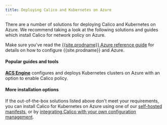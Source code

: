 ```yaml
---
title: Deploying Calico and Kubernetes on Azure
---
```


There are a number of solutions for deploying Calico and Kubernetes on Azure.  We recommend taking
a look at the following solutions and guides which install Calico for network policy on Azure.

Make sure you've read the [{{site.prodname}} Azure reference guide][azure-reference] for details on how to configure {{site.prodname}} and Azure.

#### Popular guides and tools

**[ACS Engine][acs-engine]** configures and deploys Kubernetes clusters on Azure with an option to enable Calico policy.

#### More installation options

If the out-of-the-box solutions listed above don't meet your requirements, you can install Calico for Kubernetes
on Azure using one of our [self-hosted manifests][self-hosted], or by [integrating Calico with your own configuration management][integration-guide].

[acs-engine]: https://github.com/Azure/acs-engine/blob/master/docs/kubernetes.md
[azure-reference]: {{site.baseurl}}/{{page.version}}/reference/public-cloud/azure
[self-hosted]: hosted
[integration-guide]: integration
